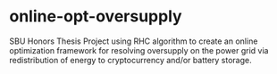 # online-opt-oversupply
SBU Honors Thesis Project using RHC algorithm to create an online optimization framework for resolving oversupply on the power grid via redistribution of energy to cryptocurrency and/or battery storage. 
